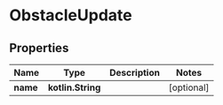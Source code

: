 
# ObstacleUpdate

## Properties
| Name | Type | Description | Notes |
| ------------ | ------------- | ------------- | ------------- |
| **name** | **kotlin.String** |  |  [optional] |



